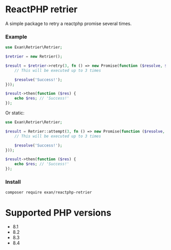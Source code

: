 # ReactPHP retrier

A simple package to retry a reactphp promise several times.

### Example

```php
use Exan\Retrier\Retrier;

$retrier = new Retrier();

$result = $retrier->retry(3, fn () => new Promise(function ($resolve, $reject) {
    // This will be executed up to 3 times

    $resolve('Success!');
}));

$result->then(function ($res) {
    echo $res; // 'Success!'
});
```

Or static:

```php
use Exan\Retrier\Retrier;

$result = Retrier::attempt(3, fn () => new Promise(function ($resolve, $reject) {
    // This will be executed up to 3 times

    $resolve('Success!');
}));

$result->then(function ($res) {
    echo $res; // 'Success!'
});
```

### Install

```
composer require exan/reactphp-retrier
```

# Supported PHP versions
- 8.1
- 8.2
- 8.3
- 8.4
